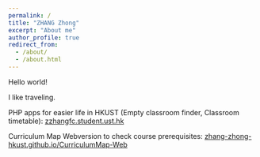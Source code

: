 ```yaml
---
permalink: /
title: "ZHANG Zhong"
excerpt: "About me"
author_profile: true
redirect_from: 
  - /about/
  - /about.html
---
```


Hello world!

I like traveling.

PHP apps for easier life in HKUST (Empty classroom finder, Classroom timetable):
[zzhangfc.student.ust.hk](https://zzhangfc.student.ust.hk)

Curriculum Map Webversion to check course prerequisites:
[zhang-zhong-hkust.github.io/CurriculumMap-Web](https://zhang-zhong-hkust.github.io/CurriculumMap-Web)